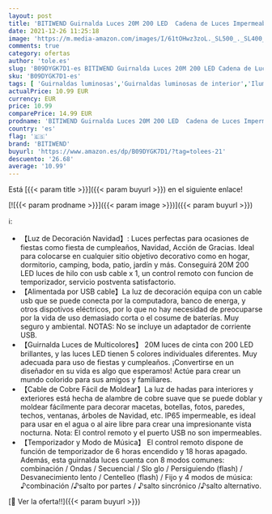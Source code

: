 ```yaml
---
layout: post
title: 'BITIWEND Guirnalda Luces 20M 200 LED  Cadena de Luces Impermeable IP65  DIY USB Luces Navidad con Remoto  Luz de Cable Cobre  Luces de Hadas Decorativas para Fiesta Bodas Jardín Césped  Luz Colorosa '
date: 2021-12-26 11:25:18
image: 'https://m.media-amazon.com/images/I/61tOHwz3zoL._SL500_._SL400_.jpg'
comments: true
category: ofertas
author: 'tole.es'
slug: 'B09DYGK7D1-es BITIWEND Guirnalda Luces 20M 200 LED Cadena de Luces...'
sku: 'B09DYGK7D1-es'
tags: [ 'Guirnaldas luminosas','Guirnaldas luminosas de interior','Iluminación','bitiwend','navidad', ]
actualPrice: 10.99 EUR
currency: EUR
price: 10.99
comparePrice: 14.99 EUR
prodname: 'BITIWEND Guirnalda Luces 20M 200 LED  Cadena de Luces Impermeable IP65  DIY USB Luces Navidad con Remoto  Luz de Cable Cobre  Luces de Hadas Decorativas para Fiesta Bodas Jardín Césped  Luz Colorosa '
country: 'es'
flag: '🇪🇸'
brand: 'BITIWEND'
buyurl: 'https://www.amazon.es/dp/B09DYGK7D1/?tag=tolees-21'
descuento: '26.68'
average: '10.99'
---
```


Está [{{< param title >}}]({{< param buyurl >}}) en el siguiente enlace!

[![{{< param prodname >}}]({{< param image >}})]({{< param buyurl >}})

ℹ️:

- 【Luz de Decoración Navidad】: Luces perfectas para ocasiones de fiestas como fiesta de cumpleaños, Navidad, Acción de Gracias. Ideal para colocarse en cualquier sitio objetivo decorativo como en hogar, dormitorio, camping, boda, patio, jardín y más. Conseguirá 20M 200 LED luces de hilo con usb cable x 1, un control remoto con funcion de temporizador, servicio postventa satisfactorio.
- 【Alimentada por USB cable】La luz de decoración equipa con un cable usb que se puede conecta por la computadora, banco de energa, y otros dispotivos eléctricos, por lo que no hay necesidad de preocuparse por la vida de uso demasiado corta o el cosume de baterías. Muy seguro y ambiental. NOTAS: No se incluye un adaptador de corriente USB.
- 【Guirnalda Luces de Multicolores】 20M luces de cinta con 200 LED brillantes, y las luces LED tienen 5 colores individuales diferentes. Muy adecuada para uso de fiestas y cumpleaños. ¡Convertirse en un diseñador en su vida es algo que esperamos! Actúe para crear un mundo colorido para sus amigos y familiares.
- 【Cable de Cobre Fácil de Moldear】La luz de hadas para interiores y exteriores está hecha de alambre de cobre suave que se puede doblar y moldear fácilmente para decorar macetas, botellas, fotos, paredes, techos, ventanas, árboles de Navidad, etc. IP65 impermeable, es ideal para usar en el agua o al aire libre para crear una impresionante vista nocturna. Nota: El control remoto y el puerto USB no son impermeables.
- 【Temporizador y Modo de Música】 El control remoto dispone de función de temporizador de 6 horas encendido y 18 horas apagado. Además, esta guirnalda luces cuenta con 8 modos comunes: combinación / Ondas / Secuencial / Slo glo / Persiguiendo (flash) / Desvanecimiento lento / Centelleo (flash) / Fijo y 4 modos de música: ♪combinación /♪salto por partes / ♪salto sincrónico /♪salto alternativo.

[🛒 Ver la oferta!!]({{< param buyurl >}})
